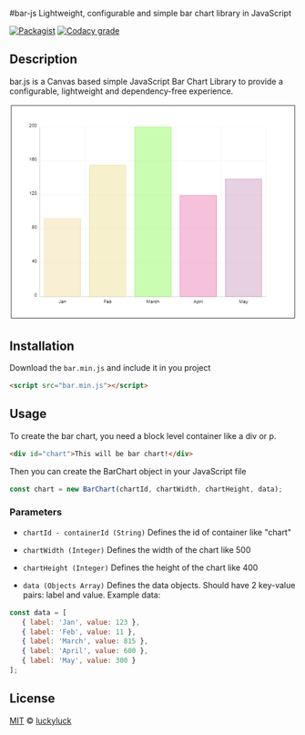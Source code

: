 #bar-js
Lightweight, configurable and simple bar chart library in JavaScript

[![Packagist](https://img.shields.io/packagist/l/doctrine/orm.svg)]()
[![Codacy grade](https://img.shields.io/codacy/grade/e27821fb6289410b8f58338c7e0bc686.svg)]()

## Description
bar.js is a Canvas based simple JavaScript Bar Chart Library to provide a configurable, lightweight and dependency-free experience.

![](https://github.com/luckyluck/learning-canvas/blob/master/bar-chart-lib/bar.png)

## Installation
Download the `bar.min.js` and include it in you project

```html
<script src="bar.min.js"></script>
```

## Usage
To create the bar chart, you need a block level container like a div or p.

```html
<div id="chart">This will be bar chart!</div>
```

Then you can create the BarChart object in your JavaScript file

```js
const chart = new BarChart(chartId, chartWidth, chartHeight, data);
```

### Parameters
 - `chartId - containerId (String)`
 Defines the id of container like "chart"
 
 - `chartWidth (Integer)`
 Defines the width of the chart like 500
 
 - `chartHeight (Integer)`
 Defines the height of the chart like 400
 
 - `data (Objects Array)`
 Defines the data objects. Should have 2 key-value pairs: label and value. Example data:
 
 ```js
const data = [
    { label: 'Jan', value: 123 },
    { label: 'Feb', value: 11 },
    { label: 'March', value: 815 },
    { label: 'April', value: 600 },
    { label: 'May', value: 300 }
];
```

## License
[MIT](LICENSE) &copy; [luckyluck](https://github.com/luckyluck)

